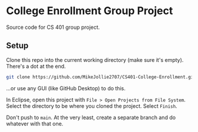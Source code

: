 # College Enrollment Group Project

Source code for CS 401 group project.

## Setup

Clone this repo into the current working directory (make sure it's empty). There's a dot at the end.

```sh
git clone https://github.com/MikeJollie2707/CS401-College-Enrollment.git .
```

...or use any GUI (like GitHub Desktop) to do this.

In Eclipse, open this project with `File > Open Projects from File System`. Select the directory to be where you cloned the project. Select `Finish`.

Don't push to `main`. At the very least, create a separate branch and do whatever with that one.
